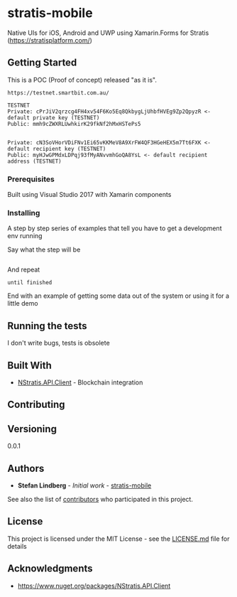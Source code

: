 # stratis-mobile

Native UIs for iOS, Android and UWP using Xamarin.Forms for Stratis (https://stratisplatform.com/)

## Getting Started

This is a POC (Proof of concept) released "as it is".
```
https://testnet.smartbit.com.au/

TESTNET
Private: cPrJiV2qrzcg4FH4xv54F6Ko5Eq8QkbygLjUhbfHVEg9Zp2QpyzR <- default private key (TESTNET)
Public: mmh9cZWXRLUwhkirK29fkNf2hMxHSTePs5 


Private: cN3SoVHorVDiFNv1Ei65vKKMeV8A9XrFW4QF3HGeHEX5m7Tt6FXK <- default recipient key (TESTNET)
Public: myHJwGPMdxLDPqj93fMyANvvmhGoQA8YsL <- default recipient address (TESTNET)
```

### Prerequisites

Built using Visual Studio 2017 with Xamarin components

### Installing


A step by step series of examples that tell you have to get a development env running

Say what the step will be

```

```

And repeat

```
until finished
```

End with an example of getting some data out of the system or using it for a little demo

## Running the tests

I don't write bugs, tests is obsolete

## Built With

* [NStratis.API.Client](https://www.nuget.org/packages/NStratis.API.Client) - Blockchain integration 

## Contributing


## Versioning

0.0.1

## Authors

* **Stefan Lindberg** - *Initial work* - [stratis-mobile](https://github.com/shakeshar/stratis-mobile)

See also the list of [contributors](https://www.nuget.org/packages/NStratis.API.Client) who participated in this project.

## License

This project is licensed under the MIT License - see the [LICENSE.md](LICENSE.md) file for details

## Acknowledgments

* https://www.nuget.org/packages/NStratis.API.Client
